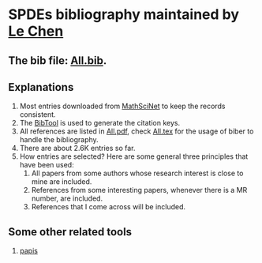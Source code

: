 # SPDEs bibliography maintained by [Le Chen](http://webhome.auburn.edu/~lzc0090/)

## The bib file: [All.bib](All.bib).

## Explanations
1. Most entries downloaded from [MathSciNet](https://mathscinet.ams.org/mathscinet) to keep the
   records consistent.
2. The [BibTool](https://ctan.org/pkg/bibtool?lang=en) is used to generate the citation keys.
3. All references are listed in [All.pdf](All.pdf), check [All.tex](All.tex) for the usage of biber
   to handle the bibliography.
4. There are about 2.6K entries so far.
5. How entries are selected? Here are some general three principles that have been used:
    1. All papers from some authors whose research interest is close to mine are included.
    2. References from some interesting papers, whenever there is a MR number, are included.
    3. References that I come across will be included.

## Some other related tools
1. [papis](https://github.com/papis/papis)



